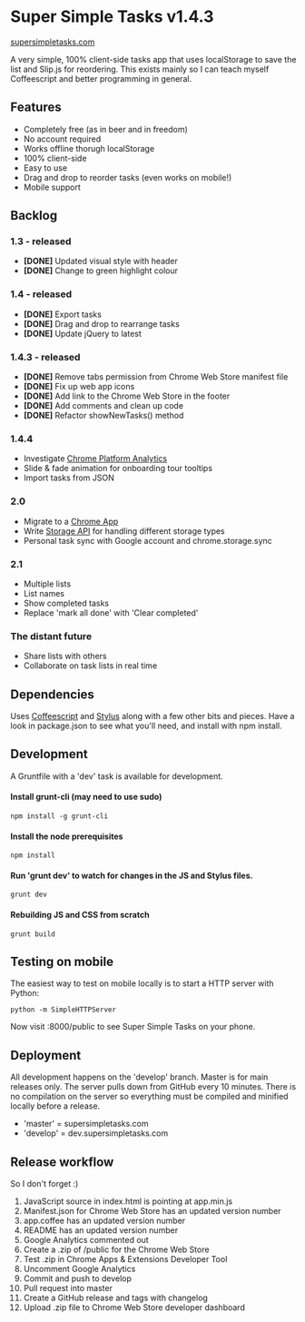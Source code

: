# Super Simple Tasks v1.4.3
[supersimpletasks.com](http://supersimpletasks.com)

A very simple, 100% client-side tasks app that uses localStorage to save the list and Slip.js for reordering. This exists mainly so I can teach myself Coffeescript and better programming in general.


## Features

* Completely free (as in beer and in freedom)
* No account required
* Works offline thorugh localStorage
* 100% client-side
* Easy to use
* Drag and drop to reorder tasks (even works on mobile!)
* Mobile support


## Backlog

### 1.3 - released

* **[DONE]** Updated visual style with header
* **[DONE]** Change to green highlight colour

### 1.4 - released

* **[DONE]** Export tasks
* **[DONE]** Drag and drop to rearrange tasks
* **[DONE]** Update jQuery to latest

### 1.4.3 - released

* **[DONE]** Remove tabs permission from Chrome Web Store manifest file
* **[DONE]** Fix up web app icons
* **[DONE]** Add link to the Chrome Web Store in the footer
* **[DONE]** Add comments and clean up code
* **[DONE]** Refactor showNewTasks() method

### 1.4.4

* Investigate [Chrome Platform Analytics](https://github.com/GoogleChrome/chrome-platform-analytics/wiki)
* Slide & fade animation for onboarding tour tooltips
* Import tasks from JSON

### 2.0

* Migrate to a [Chrome App](https://developer.chrome.com/apps/about_apps)
* Write [Storage API](http://stackoverflow.com/q/26249133/1105159) for handling different storage types
* Personal task sync with Google account and chrome.storage.sync

### 2.1

* Multiple lists
* List names
* Show completed tasks
* Replace 'mark all done' with 'Clear completed' 

### The distant future

* Share lists with others
* Collaborate on task lists in real time


## Dependencies

Uses [Coffeescript](http://coffeescript.org/) and [Stylus](http://learnboost.github.com/stylus/) along with a few other bits and pieces. Have a look in package.json to see what you'll need, and install with npm install.


## Development

A Gruntfile with a 'dev' task is available for development.

#### Install grunt-cli (may need to use sudo)

    npm install -g grunt-cli

#### Install the node prerequisites

    npm install

#### Run 'grunt dev' to watch for changes in the JS and Stylus files.

    grunt dev

#### Rebuilding JS and CSS from scratch

    grunt build

## Testing on mobile

The easiest way to test on mobile locally is to start a HTTP server with Python:

    python -m SimpleHTTPServer

Now visit <youripaddress>:8000/public to see Super Simple Tasks on your phone.


## Deployment

All development happens on the 'develop' branch. Master is for main releases only. The server pulls down from GitHub every 10 minutes. There is no compilation on the server so everything must be compiled and minified locally before a release.

* 'master' = supersimpletasks.com
* 'develop' = dev.supersimpletasks.com


## Release workflow

So I don't forget :)

1. JavaScript source in index.html is pointing at app.min.js
2. Manifest.json for Chrome Web Store has an updated version number
3. app.coffee has an updated version number
4. README has an updated version number
5. Google Analytics commented out
6. Create a .zip of /public for the Chrome Web Store
7. Test .zip in Chrome Apps & Extensions Developer Tool
8. Uncomment Google Analytics
9. Commit and push to develop
10. Pull request into master
11. Create a GitHub release and tags with changelog
12. Upload .zip file to Chrome Web Store developer dashboard



